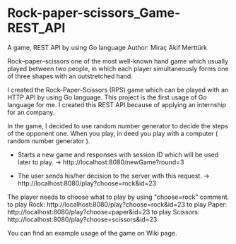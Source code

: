 # Rock-paper-scissors_Game-REST_API
A game, REST API by using Go language
Author: Miraç Akif Merttürk

Rock–paper–scissors one of the most well-known
hand game which usually played between two people,
in which each player simultaneously forms one of
three shapes with an outstretched hand.

I created the Rock-Paper-Scissors (RPS) game 
which can be played with an HTTP API by using
Go language. This project is the first usage 
of Go language for me. I created this REST API 
because of applying an internship for an company.

In the game, I decided to use random number 
generator to  decide the steps of the opponent one.
When you play, in deed you play with a computer
( random number generator ).

* Starts a new game and responses with session ID which will be used later to play.
-> http://localhost:8080/newGame?round=3

* The user sends his/her decision to the server with this request.
-> http://localhost:8080/play?choose=rock&id=23

The player needs to choose what to play by using "choose=rock" comment.
to play Rock: http://localhost:8080/play?choose=rock&id=23
to play Paper: http://localhost:8080/play?choose=paper&id=23
to play Scissors: http://localhost:8080/play?choose=scissors&id=23

You can find an example usage of the game on Wiki page.
